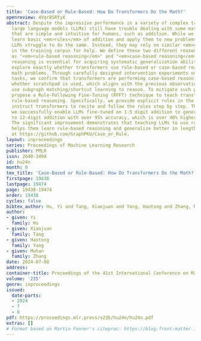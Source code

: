 ```yaml
---
title: 'Case-Based or Rule-Based: How Do Transformers Do the Math?'
openreview: 4Vqr8SRfyX
abstract: Despite the impressive performance in a variety of complex tasks, modern
  large language models (LLMs) still have trouble dealing with some math problems
  that are simple and intuitive for humans, such as addition. While we can easily
  learn basic <em>rules</em> of addition and apply them to new problems of any length,
  LLMs struggle to do the same. Instead, they may rely on similar <em>cases</em> seen
  in the training corpus for help. We define these two different reasoning mechanisms
  as "<em>rule-based reasoning</em>" and "<em>case-based reasoning</em>". Since rule-based
  reasoning is essential for acquiring systematic generalization ability, we aim to
  explore exactly whether transformers use rule-based or case-based reasoning for
  math problems. Through carefully designed intervention experiments on five math
  tasks, we confirm that transformers are performing case-based reasoning, no matter
  whether scratchpad is used, which aligns with the previous observations that transformers
  use subgraph matching/shortcut learning to reason. To mitigate such problems, we
  propose a Rule-Following Fine-Tuning (RFFT) technique to teach transformers to perform
  rule-based reasoning. Specifically, we provide explicit rules in the input and then
  instruct transformers to recite and follow the rules step by step. Through RFFT,
  we successfully enable LLMs fine-tuned on 1-5 digit addition to generalize to up
  to 12-digit addition with over 95% accuracy, which is over 40% higher than scratchpad.
  The significant improvement demonstrates that teaching LLMs to use rules explicitly
  helps them learn rule-based reasoning and generalize better in length. Code is available
  at https://github.com/GraphPKU/Case_or_Rule.
layout: inproceedings
series: Proceedings of Machine Learning Research
publisher: PMLR
issn: 2640-3498
id: hu24n
month: 0
tex_title: 'Case-Based or Rule-Based: How Do Transformers Do the Math?'
firstpage: 19438
lastpage: 19474
page: 19438-19474
order: 19438
cycles: false
bibtex_author: Hu, Yi and Tang, Xiaojuan and Yang, Haotong and Zhang, Muhan
author:
- given: Yi
  family: Hu
- given: Xiaojuan
  family: Tang
- given: Haotong
  family: Yang
- given: Muhan
  family: Zhang
date: 2024-07-08
address:
container-title: Proceedings of the 41st International Conference on Machine Learning
volume: '235'
genre: inproceedings
issued:
  date-parts:
  - 2024
  - 7
  - 8
pdf: https://proceedings.mlr.press/v235/hu24n/hu24n.pdf
extras: []
# Format based on Martin Fenner's citeproc: https://blog.front-matter.io/posts/citeproc-yaml-for-bibliographies/
---
```

